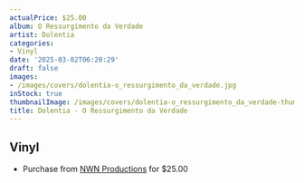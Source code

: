```yaml
---
actualPrice: $25.00
album: O Ressurgimento da Verdade
artist: Dolentia
categories:
- Vinyl
date: '2025-03-02T06:20:29'
draft: false
images:
- /images/covers/dolentia-o_ressurgimento_da_verdade.jpg
inStock: true
thumbnailImage: /images/covers/dolentia-o_ressurgimento_da_verdade-thumb.jpg
title: Dolentia - O Ressurgimento da Verdade
---
```


## Vinyl
* Purchase from [NWN Productions](http://shop.nwnprod.com/index.php?route=product/product&path=75&product_id=28652&sort=pd.name&order=ASC) for $25.00
